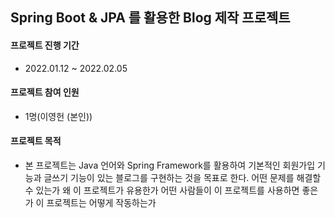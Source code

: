 ## Spring Boot & JPA 를 활용한 Blog 제작 프로젝트
#### 프로젝트 진행 기간
- 2022.01.12 ~ 2022.02.05

#### 프로젝트 참여 인원
- 1명(이영헌 (본인))


#### 프로젝트 목적
- 본 프로젝트는 Java 언어와 Spring Framework를 활용하여 기본적인 회원가입 기능과 글쓰기 기능이 있는 블로그를 구현하는 것을 목표로 한다.
어떤 문제를 해결할 수 있는가
왜 이 프로젝트가 유용한가
어떤 사람들이 이 프로젝트를 사용하면 좋은가
이 프로젝트는 어떻게 작동하는가